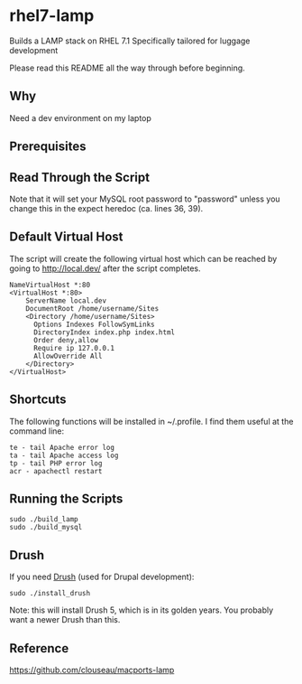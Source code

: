 rhel7-lamp
=============

Builds a LAMP stack on RHEL 7.1 
Specifically tailored for luggage development

Please read this README all the way through before beginning.

Why
---
Need a dev environment on my laptop

Prerequisites
-------------


Read Through the Script
-----------------------

Note that it will set your MySQL root password to "password" unless you
change this in the expect heredoc (ca. lines 36, 39).

Default Virtual Host
--------------------

The script will create the following virtual host which can be reached by
going to http://local.dev/ after the script completes.

```
NameVirtualHost *:80
<VirtualHost *:80>
    ServerName local.dev
    DocumentRoot /home/username/Sites
    <Directory /home/username/Sites>
      Options Indexes FollowSymLinks
      DirectoryIndex index.php index.html
      Order deny,allow
      Require ip 127.0.0.1
      AllowOverride All
    </Directory>
</VirtualHost>
```

Shortcuts
---------

The following functions will be installed in ~/.profile. I find them useful
at the command line:

```
te - tail Apache error log
ta - tail Apache access log
tp - tail PHP error log
acr - apachectl restart
```

Running the Scripts
-------------------

```
sudo ./build_lamp
sudo ./build_mysql
```

Drush
-----

If you need [Drush](http://drush.ws) (used for Drupal development):

```
sudo ./install_drush
```

Note: this will install Drush 5, which is in its golden years. You probably
want a newer Drush than this.

Reference
---------
https://github.com/clouseau/macports-lamp

